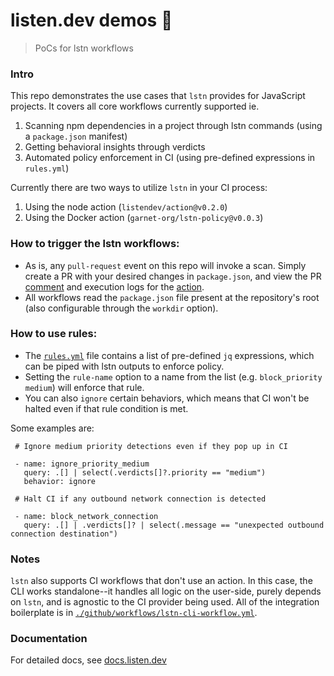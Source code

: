 # listen.dev demos :dolphin:
> PoCs for lstn workflows

### Intro

This repo demonstrates the use cases that `lstn` provides for JavaScript projects. It covers all core workflows currently supported ie.

1) Scanning npm dependencies in a project through lstn commands (using a `package.json` manifest)
2) Getting behavioral insights through verdicts
3) Automated policy enforcement in CI (using pre-defined expressions in `rules.yml`)


Currently there are two ways to utilize `lstn` in your CI process:

  1) Using the node action (`listendev/action@v0.2.0`)
  2) Using the Docker action (`garnet-org/lstn-policy@v0.0.3`)

### How to trigger the lstn workflows:

- As is, any `pull-request` event on this repo will invoke a scan. Simply create a PR with your desired changes in `package.json`, and view the PR [comment](https://github.com/garnet-org/demos/pull/10#issuecomment-1489536753) and execution logs for the [action](https://github.com/garnet-org/demos/actions).
- All workflows read the `package.json` file present at the repository's root (also configurable through the `workdir` option).

### How to use rules:

- The [`rules.yml`](https://github.com/garnet-org/demos/blob/main/rules.yml) file contains a list of pre-defined `jq` expressions, which can be piped with lstn outputs to enforce policy. 
- Setting the `rule-name` option to a name from the list (e.g. `block_priority medium`) will enforce that rule.
- You can also `ignore` certain behaviors, which means that CI won't be halted even if that rule condition is met.

Some examples are:
 ```
  # Ignore medium priority detections even if they pop up in CI

  - name: ignore_priority_medium
    query: .[] | select(.verdicts[]?.priority == "medium")
    behavior: ignore
    
  # Halt CI if any outbound network connection is detected

  - name: block_network_connection
    query: .[] | .verdicts[]? | select(.message == "unexpected outbound connection destination")
  ```

### Notes

`lstn` also supports CI workflows that don't use an action. In this case, the CLI works standalone--it handles all logic on the user-side, purely depends on `lstn`, and is agnostic to the CI provider being used. All of the integration boilerplate is in [`./github/workflows/lstn-cli-workflow.yml`](https://github.com/garnet-org/demos/blob/main/.github/workflows/lstn-cli-workflow.yml).

### Documentation

For detailed docs, see [docs.listen.dev](https://docs.listen.dev/)
